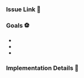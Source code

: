### Issue Link :link:
<!-- What is your redmine link for this task? -->

### Goals :soccer:
<!-- List the high-level objectives of this pull request. -->
- 
- 
- 

### Implementation Details :construction:
<!-- Provide some kind of evidence that your task is running like screenshots or videos. -->